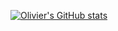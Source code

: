 [![Olivier's GitHub stats](https://github-readme-stats.vercel.app/api?username=anuraghazra)](https://github.com/oliviermtl/github-readme-stats)
